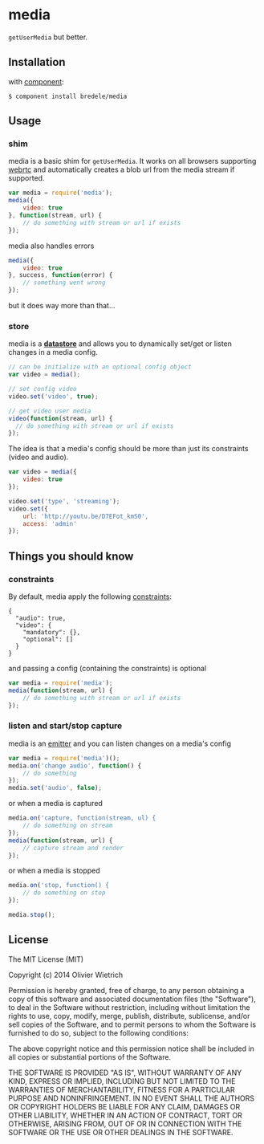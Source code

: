 media
====

  `getUserMedia` but better.

	
## Installation

with [component](http://github.com/component/component):

	$ component install bredele/media


## Usage

### shim
 
  media is a basic shim for `getUserMedia`. It works on all browsers supporting [webrtc](http://www.webrtc.org/) and automatically creates a blob url from the media stream if supported. 


```js
var media = require('media');
media({
	video: true
}, function(stream, url) {
	// do something with stream or url if exists
});
```

  media also handles errors

```js
media({
	video: true
}, success, function(error) {
	// something went wrong
});
```

  but it does way more than that...

### store

  media is a **[datastore](http://github.com/bredele/datastore)** and allows you to dynamically set/get or listen changes in a media config.

```js
// can be initialize with an optional config object
var video = media();

// set config video
video.set('video', true);

// get video user media
video(function(stream, url) {
  // do something with stream or url if exists
});
```

  The idea is that a media's config should be more than just its constraints (video and audio). 

```js
var video = media({
	video: true
});

video.set('type', 'streaming');
video.set({
	url: 'http://youtu.be/D7EFot_kmS0',
	access: 'admin'
});
```

## Things you should know

### constraints

  By default, media apply the following [constraints](http://src.chromium.org/svn/trunk/src/chrome/test/data/webrtc/manual/constraints.html):

```
{
  "audio": true,
  "video": {
    "mandatory": {},
    "optional": []
  }
}
``` 

  and passing a config (containing the constraints) is optional

```js
var media = require('media');
media(function(stream, url) {
	// do something with stream or url if exists
});
``` 

### listen and start/stop capture

  media is an [emitter](http://github.com/component/emitter) and you can listen changes on a media's config

```js
var media = require('media')();
media.on('change audio', function() {
	// do something
});
media.set('audio', false);
``` 

  or when a media is captured

```js
media.on('capture, function(stream, ul) {
	// do something on stream
});
media(function(stream, url) {
	// capture stream and render
});
``` 

 or when a media is stopped


```js
media.on('stop, function() {
	// do something on stop
});

media.stop();
``` 
  

## License

The MIT License (MIT)

Copyright (c) 2014 Olivier Wietrich

Permission is hereby granted, free of charge, to any person obtaining a copy
of this software and associated documentation files (the "Software"), to deal
in the Software without restriction, including without limitation the rights
to use, copy, modify, merge, publish, distribute, sublicense, and/or sell
copies of the Software, and to permit persons to whom the Software is
furnished to do so, subject to the following conditions:

The above copyright notice and this permission notice shall be included in all
copies or substantial portions of the Software.

THE SOFTWARE IS PROVIDED "AS IS", WITHOUT WARRANTY OF ANY KIND, EXPRESS OR
IMPLIED, INCLUDING BUT NOT LIMITED TO THE WARRANTIES OF MERCHANTABILITY,
FITNESS FOR A PARTICULAR PURPOSE AND NONINFRINGEMENT. IN NO EVENT SHALL THE
AUTHORS OR COPYRIGHT HOLDERS BE LIABLE FOR ANY CLAIM, DAMAGES OR OTHER
LIABILITY, WHETHER IN AN ACTION OF CONTRACT, TORT OR OTHERWISE, ARISING FROM,
OUT OF OR IN CONNECTION WITH THE SOFTWARE OR THE USE OR OTHER DEALINGS IN THE
SOFTWARE.